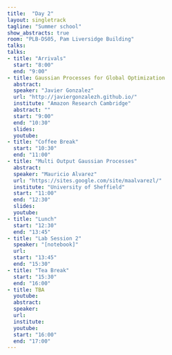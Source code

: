 ```yaml
---
title:  "Day 2"
layout: singletrack
tagline: "Summer school"
show_abstracts: true
room: "PLB-DS05, Pam Liversidge Building"
talks:
talks:
- title: "Arrivals"
  start: "8:00"
  end: "9:00"
- title: Gaussian Processes for Global Optimization
  abstract:
  speaker: "Javier Gonzalez"
  url: "http://javiergonzalezh.github.io/"
  institute: "Amazon Research Cambridge"
  abstract: ""
  start: "9:00"
  end: "10:30"
  slides: 
  youtube: 
- title: "Coffee Break"
  start: "10:30"
  end: "11:00"
- title: "Multi Output Gaussian Processes"
  abstract:
  speaker: "Mauricio Alvarez"
  url: "https://sites.google.com/site/maalvarezl/"
  institute: "University of Sheffield"
  start: "11:00"
  end: "12:30"
  slides: 
  youtube: 
- title: "Lunch"
  start: "12:30"
  end: "13:45"
- title: "Lab Session 2"
  speaker: "[notebook]"
  url: 
  start: "13:45"
  end: "15:30"
- title: "Tea Break"
  start: "15:30"
  end: "16:00"
- title: TBA
  youtube: 
  abstract:
  speaker: 
  url: 
  institute: 
  youtube: 
  start: "16:00"
  end: "17:00"
---
```

